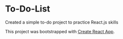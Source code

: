 # To-Do-List 

Created a simple to-do project to practice React.js skills

This project was bootstrapped with [Create React App](https://github.com/facebook/create-react-app).


